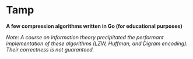 # Tamp
**A few compression algorithms written in Go (for educational purposes)**

*Note: A course on information theory precipitated the performant implementation of these algorithms (LZW, Huffman, and Digram encoding). Their correctness is not guaranteed.*
